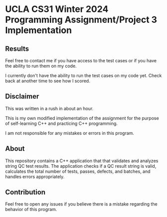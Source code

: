 # UCLA CS31 Winter 2024 Programming Assignment/Project 3 Implementation

## Results

Feel free to contact me if you have access to the test cases or if you have the ability to run them on my code.

I currently don't have the ability to run the test cases on my code yet. Check back at another time to see how I scored.

## Disclaimer

This was written in a rush in about an hour.

This is my own modified implementation of the assignment for the purpose of self-learning C++ and practicing C++ programming.

I am not responsible for any mistakes or errors in this program.

## About

This repository contains a C++ application that that validates and analyzes string QC test results. The application checks if a QC result string is valid, calculates the total number of tests, passes, defects, and batches, and handles errors appropriately.

## Contribution

Feel free to open any issues if you believe there is a mistake regarding the behavior of this program.
